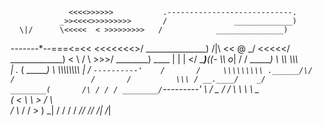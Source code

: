                  <<<<>>>>>>           .----------------------------.
               _>><<<<>>>>>>>>>       /               _____________)
      \|/      \<<<<<  < >>>>>>>>>   /            _______________)
-------*--===<=<<           <<<<<<<>/         _______________)
      /|\     << @    _/      <<<<</       _____________)
             <  \    /  \      >>>/      ________)  ____
                 |  |   |       </      ______)____((- \\\\
                 o_|   /        /      ______)         \  \\\\    \\\\\\\
                      |  ._    (      ______)           \  \\\\\\\\\\\\\\\\
                      | /       `----------'    /       /     \\\\\\\\\
              .______/\/     /                 /       /          \\\
             / __.____/    _/         ________(       /\
            / / / ________/`---------'         \     /  \_
           / /  \ \                             \   \ \_  \
          ( <    \ \                             >  /    \ \
           \/      \\_                          / /       > )
                    \_|                        / /       / /
                                             _//       _//
                                            /_|       /_| 
